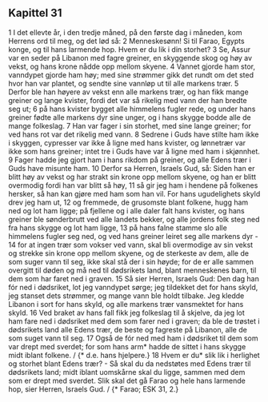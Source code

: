 ## Kapittel 31

1 I det ellevte år, i den tredje måned, på den første dag i måneden, kom Herrens ord til meg, og det lød så:
2 Menneskesønn! Si til Farao, Egypts konge, og til hans larmende hop. Hvem er du lik i din storhet?
3 Se, Assur var en seder på Libanon med fagre greiner, en skyggende skog og høy av vekst, og hans krone nådde opp mellom skyene.
4 Vannet gjorde ham stor, vanndypet gjorde ham høy; med sine strømmer gikk det rundt om det sted hvor han var plantet, og sendte sine vannløp ut til alle markens trær.
5 Derfor ble han høyere av vekst enn alle markens trær, og han fikk mange greiner og lange kvister, fordi det var så rikelig med vann der han bredte seg ut;
6 på hans kvister bygget alle himmelens fugler rede, og under hans greiner fødte alle markens dyr sine unger, og i hans skygge bodde alle de mange folkeslag.
7 Han var fager i sin storhet, med sine lange greiner; for ved hans rot var det rikelig med vann.
8 Sedrene i Guds have stilte ham ikke i skyggen, cypresser var ikke å ligne med hans kvister, og lønnetrær var ikke som hans greiner; intet tre i Guds have var å ligne med ham i skjønnhet.
9 Fager hadde jeg gjort ham i hans rikdom på greiner, og alle Edens trær i Guds have misunte ham.
10 Derfor sa Herren, Israels Gud, så: Siden han er blitt høy av vekst og har strakt sin krone opp mellom skyene, og han er blitt overmodig fordi han var blitt så høy,
11 så gir jeg ham i hendene på folkenes hersker, så han kan gjøre med ham som han vil. For hans ugudelighets skyld drev jeg ham ut,
12 og fremmede, de grusomste blant folkene, hugg ham ned og lot ham ligge; på fjellene og i alle daler falt hans kvister, og hans greiner ble sønderbrutt ved alle landets bekker, og alle jordens folk steg ned fra hans skygge og lot ham ligge,
13 på hans falne stamme slo alle himmelens fugler seg ned, og ved hans greiner leiret seg alle markens dyr -
14 for at ingen trær som vokser ved vann, skal bli overmodige av sin vekst og strekke sin krone opp mellom skyene, og de sterkeste av dem, alle de som suger vann til seg, ikke skal stå der i sin høyde; for de er alle sammen overgitt til døden og må ned til dødsrikets land, blant menneskenes barn, til dem som har faret ned i graven.
15 Så sier Herren, Israels Gud: Den dag han fór ned i dødsriket, lot jeg vanndypet sørge; jeg tildekket det for hans skyld, jeg stanset dets strømmer, og mange vann ble holdt tilbake. Jeg kledde Libanon i sort for hans skyld, og alle markens trær vansmektet for hans skyld.
16 Ved braket av hans fall fikk jeg folkeslag til å skjelve, da jeg lot ham fare ned i dødsriket med dem som farer ned i graven; da ble de trøstet i dødsrikets land alle Edens trær, de beste og fagreste på Libanon, alle de som suget vann til seg.
17 Også de fór ned med ham i dødsriket til dem som var drept med sverdet; for som hans arm* hadde de sittet i hans skygge midt iblant folkene. / {* d.e. hans hjelpere.}
18 Hvem er du* slik lik i herlighet og storhet blant Edens trær? - Så skal du da nedstøtes med Edens trær til dødsrikets land; midt iblant uomskårne skal du ligge, sammen med dem som er drept med sverdet. Slik skal det gå Farao og hele hans larmende hop, sier Herren, Israels Gud. / {* Farao; ESK 31, 2.}
